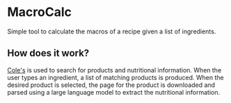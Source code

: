 # MacroCalc

Simple tool to calculate the macros of a recipe given a list of ingredients.

## How does it work?

[Cole's](coles.com.au) is used to search for products and nutritional information. When the user
types an ingredient, a list of matching products is produced. When the desired product is selected,
the page for the product is downloaded and parsed using a large language model to extract the
nutritional information.
